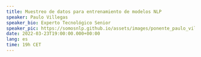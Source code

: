 ```yaml
---
title: Muestreo de datos para entrenamiento de modelos NLP
speaker: Paulo Villegas
speaker_bio: Experto Tecnológico Senior
speaker_pic: https://somosnlp.github.io/assets/images/ponente_paulo_villegas.jpg
date: 2022-03-23T19:00:00.000+00:00
lang: es
time: 19h CET
---
```


<EventSummary
    description="Los modelos NLP modernos con arquitectura tipo Transformer son increíblemente efectivos, pero también necesitan una increíble cantidad de datos para entrenar bien. En esta charla comentaré procedimientos para filtrar adecuadamente esos datasets de entrenamiento, especialmente el muestreo basado en perplejidad."
    poster="https://somosnlp.github.io/assets/images/evento_paulo.png"
    video="https://www.youtube.com/embed/UQwWTykNFW0"
    name="Paulo Villegas"
    linkedin="https://linkedin.com/in/paulovn"
    bio="Experto tecnológico senior en Chief Digital Office de Telefónica. Profesor asociado en la Universidad Autónoma de Madrid. Interesado en ciencia de datos, Machine Learning, NLP e impacto de las tecnologías."
/>
